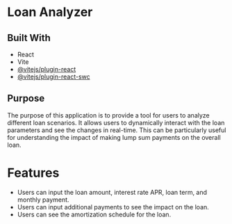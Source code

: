 
# Loan Analyzer

## Built With

- React
- Vite
- [@vitejs/plugin-react](https://github.com/vitejs/vite-plugin-react/blob/main/packages/plugin-react/README.md)
- [@vitejs/plugin-react-swc](https://github.com/vitejs/vite-plugin-react-swc)

## Purpose

The purpose of this application is to provide a tool for users to analyze different loan scenarios. It allows users to dynamically interact with the loan parameters and see the changes in real-time. This can be particularly useful for understanding the impact of making lump sum payments on the overall loan.


# Features

- Users can input the loan amount, interest rate APR, loan term, and monthly payment.
- Users can input additional payments to see the impact on the loan.
- Users can see the amortization schedule for the loan.